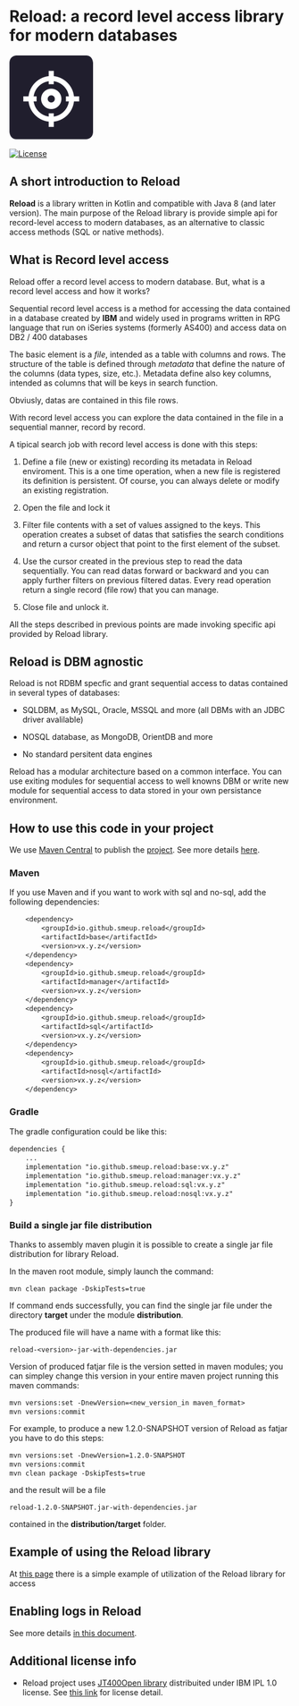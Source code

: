 # Reload: a record level access library for modern databases 
![reload Logo](/images/logo-reload-small.png)  

[![License](https://img.shields.io/badge/License-Apache%202.0-blue.svg)](https://opensource.org/licenses/Apache-2.0)



## A short introduction to Reload

**Reload** is a library written in Kotlin and compatible with Java 8 (and later version). The main purpose of the Reload library is provide simple api for record-level access to modern databases, as an alternative to classic access methods (SQL or native methods).

## What is Record level access

Reload offer a record level access to modern database. But, what is a record level access and how it works?

Sequential record level access is a method for accessing the data contained in a database created by **IBM** and widely used in programs written in RPG language that run on iSeries systems (formerly AS400) and access data on DB2 / 400 databases

The basic element is a *file*, intended as a table with columns and rows. The structure of the table is defined through *metadata* that define the nature of the columns (data types, size, etc.). Metadata define also key columns, intended as columns that will be keys in search function. 

Obviusly, datas are contained in this file rows.

With record level access you can explore the data contained in the file in a sequential manner, record by record.

A tipical search job with record level access is done with this steps:

1. Define a file (new or existing) recording its metadata in Reload enviroment. This is a one time operation, when a new file is registered its definition is persistent. Of course, you can always delete or modify an existing registration.

2. Open the file and lock it

3. Filter file contents with a set of values assigned to the keys. This operation creates a subset of datas that satisfies the search conditions and return a cursor object that point to the first element of the subset.

4. Use the cursor created in the previous step to read the data sequentially. You can read datas forward or backward and you can apply further  filters on previous filtered datas. Every read operation return a single record (file row) that you can manage.

5. Close file and unlock it.

All the steps described in previous points are made invoking specific api provided by Reload library.
  

## Reload is DBM agnostic

Reload is not RDBM specfic and grant sequential access to datas contained in several types of databases:

- SQLDBM, as MySQL, Oracle, MSSQL and more (all DBMs with an JDBC driver avalilable)

- NOSQL database, as MongoDB, OrientDB and more

- No standard persitent data engines

Reload has a modular architecture based on a common interface. You can use exiting modules for sequential access to well knowns DBM or write new module for sequential access to data stored in your own  persistance environment. 
 
## How to use this code in your project

We use [Maven Central](https://repo1.maven.org/maven2/.) to publish the [project](https://repo1.maven.org/maven2/io/github/smeup/reload/).
See more details [here](docs/central.md).

### Maven
If you use Maven and if you want to work with sql and no-sql, add the following dependencies:

        <dependency>
            <groupId>io.github.smeup.reload</groupId>
            <artifactId>base</artifactId>
            <version>vx.y.z</version>
        </dependency>
        <dependency>
            <groupId>io.github.smeup.reload</groupId>
            <artifactId>manager</artifactId>
            <version>vx.y.z</version>
        </dependency>
        <dependency>
            <groupId>io.github.smeup.reload</groupId>
            <artifactId>sql</artifactId>
            <version>vx.y.z</version>
        </dependency>
        <dependency>
            <groupId>io.github.smeup.reload</groupId>
            <artifactId>nosql</artifactId>
            <version>vx.y.z</version>
        </dependency>

### Gradle
The gradle configuration could be like this:
```
dependencies {
    ...
    implementation "io.github.smeup.reload:base:vx.y.z"
    implementation "io.github.smeup.reload:manager:vx.y.z"
    implementation "io.github.smeup.reload:sql:vx.y.z"
    implementation "io.github.smeup.reload:nosql:vx.y.z"
}
```

### Build a single jar file distribution

Thanks to assembly maven plugin it is possible to create a single jar file distribution
for library Reload.

In the maven root module, simply launch the command:

```
mvn clean package -DskipTests=true
```

If command ends successfully, you can find the single jar file under the directory **target** under 
the module **distribution**.

The produced file will have a name with a format like this:

```
reload-<version>-jar-with-dependencies.jar
```

Version of produced fatjar file is the version setted in maven modules; you can simpley change this version in your entire maven project
running this maven commands:

```
mvn versions:set -DnewVersion=<new_version_in maven_format>
mvn versions:commit
```

For example, to produce a new 1.2.0-SNAPSHOT version of Reload as fatjar you have
to do this steps:

```
mvn versions:set -DnewVersion=1.2.0-SNAPSHOT
mvn versions:commit
mvn clean package -DskipTests=true
```

and the result will be a file

```
reload-1.2.0-SNAPSHOT.jar-with-dependencies.jar
```

contained in the **distribution/target** folder.

## Example of using the Reload library

At [this page](docs/example.md) there is a simple example of utilization of the Reload library for access

## Enabling logs in Reload

See more details [in this document](docs/logging.md).

## Additional license info

- Reload project uses [JT400Open library](https://sourceforge.net/projects/jt400/) distribuited under IBM IPL 1.0 license. See [this link](https://opensource.org/licenses/ibmpl.php) for license detail.


